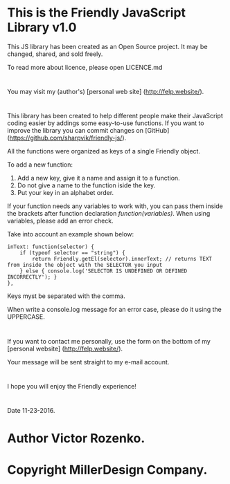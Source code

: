 This is the Friendly JavaScript Library v1.0
============================================

This JS library has been created as an Open Source project. It may be changed, shared, and sold freely.

To read more about licence, please open LICENCE.md
#
You may visit my (author's) [personal web site] (http://felp.website/).
#
This library has been created to help different people make their JavaScript coding easier by addings some easy-to-use functions. If you want to improve the library you can commit changes on [GitHub] (https://github.com/sharpvik/friendly-js/).

All the functions were organized as keys of a single Friendly object.

To add a new function:

1. Add a new key, give it a name and assign it to a function. 
2. Do not give a name to the function iside the key. 
3. Put your key in an alphabet order.

If your function needs any variables to work with, you can pass them inside the brackets after function declaration *function(variables)*.
When using variables, please add an error check.

Take into account an example shown below:
```
inText: function(selector) {
    if (typeof selector == "string") { 
        return Friendly.getEl(selector).innerText; // returns TEXT from inside the object with the SELECTOR you input
    } else { console.log('SELECTOR IS UNDEFINED OR DEFINED INCORRECTLY'); }
},
```
Keys myst be separated with the comma.

When write a console.log message for an error case, please do it using the UPPERCASE.
#
If you want to contact me personally, use the form on the bottom of my [personal website] (http://felp.website/).

Your message will be sent straight to my e-mail account.
#
I hope you will enjoy the Friendly experience! 
#
Date 11-23-2016.
#
# Author Victor Rozenko.
# Copyright MillerDesign Company.